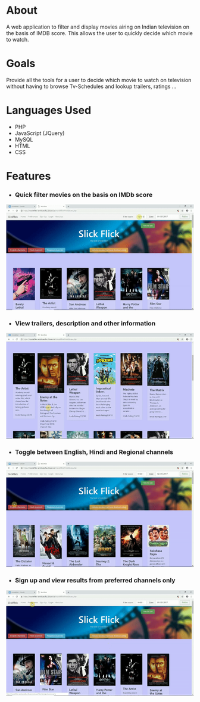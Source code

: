 # About
A web application to filter and display movies airing on Indian television on the basis of IMDB score. This allows the user to quickly decide which movie to watch.

# Goals
Provide all the tools for a user to decide which movie to watch on television without having to browse Tv-Schedules and lookup trailers, ratings ...

# Languages Used
- PHP
- JavaScript (JQuery)
- MySQL 
- HTML
- CSS

# Features
- ### Quick filter movies on the basis on IMDb score
![alt text](/media/imdbFilter.gif)
- ### View trailers, description and other information
![alt text](/media/trailerViewDemo.gif)
- ### Toggle between English, Hindi and Regional channels
![alt text](/media/quickSelects.gif)
- ### Sign up and view results from preferred channels only
![alt text](/media/preferencesDemo.gif)
